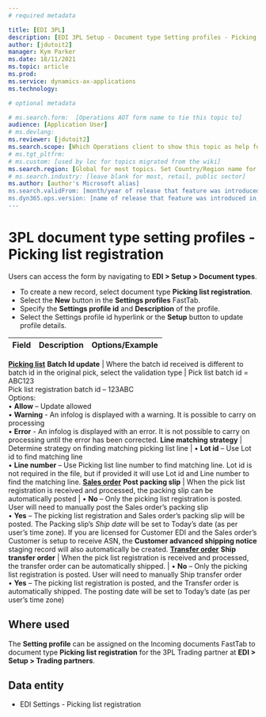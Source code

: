 ```yaml
---
# required metadata

title: [EDI 3PL]
description: [EDI 3PL Setup - Document type Setting profiles - Picking list registration]
author: [jdutoit2]
manager: Kym Parker
ms.date: 18/11/2021
ms.topic: article
ms.prod: 
ms.service: dynamics-ax-applications
ms.technology: 

# optional metadata

# ms.search.form:  [Operations AOT form name to tie this topic to]
audience: [Application User]
# ms.devlang: 
ms.reviewer: [jdutoit2]
ms.search.scope: [Which Operations client to show this topic as help for, to be set by content strategist, see list here: https://microsoft.sharepoint.com/teams/DynDoc/_layouts/15/WopiFrame.aspx?sourcedoc={23419e1c-eb64-42e9-aa9b-79875b428718}&action=edit&wd=target%28Core-Dynamics-AX-CP-requirements%2Eone%7C4CC185C0%2DEFAA%2D42CD%2D94B9%2D8F2A45E7F61A%2FVersions-list-for-docs-topics%7CC14BE630%2D5151%2D49D6%2D8305%2D554B5084593C%2F%29]
# ms.tgt_pltfrm: 
# ms.custom: [used by loc for topics migrated from the wiki]
ms.search.region: [Global for most topics. Set Country/Region name for localizations]
# ms.search.industry: [leave blank for most, retail, public sector]
ms.author: [author's Microsoft alias]
ms.search.validFrom: [month/year of release that feature was introduced in, in format yyyy-mm-dd]
ms.dyn365.ops.version: [name of release that feature was introduced in, see list here: https://microsoft.sharepoint.com/teams/DynDoc/_layouts/15/WopiFrame.aspx?sourcedoc={23419e1c-eb64-42e9-aa9b-79875b428718}&action=edit&wd=target%28Core-Dynamics-AX-CP-requirements%2Eone%7C4CC185C0%2DEFAA%2D42CD%2D94B9%2D8F2A45E7F61A%2FVersions-list-for-docs-topics%7CC14BE630%2D5151%2D49D6%2D8305%2D554B5084593C%2F%29]
---
```


# 3PL document type setting profiles - Picking list registration

Users can access the form by navigating to **EDI > Setup > Document types**.

- To create a new record, select document type **Picking list registration**.
- Select the **New** button in the **Settings profiles** FastTab.
- Specify the **Settings profile id** and **Description** of the profile.
- Select the Settings profile id hyperlink or the **Setup** button to update profile details.

**Field**           |	**Description**	                          | **Options/Example**
:-------            |:-------                                   |:----------
<ins>**Picking list**</ins>
**Batch Id update** | Where the batch id received is different to batch id in the original pick, select the validation type	| Pick list batch id = ABC123 <br> Pick list registration batch id – 123ABC <br> Options: <br> • **Allow** – Update allowed <br> • **Warning** - An infolog is displayed with a warning. It is possible to carry on processing <br> • **Error** - An infolog is displayed with an error. It is not possible to carry on processing until the error has been corrected.
**Line matching strategy**  | Determine strategy on finding matching picking list line	| • **Lot id** – Use Lot id to find matching line <br> • **Line number** – Use Picking list line number to find matching line. Lot id is not required in the file, but if provided it will use Lot id and Line number to find the matching line.
<ins>**Sales order**</ins>
**Post packing slip** |	When the pick list registration is received and processed, the packing slip can be automatically posted | • **No** – Only the picking list registration is posted. User will need to manually post the Sales order’s packing slip <br> • **Yes** – The picking list registration and Sales order’s packing slip will be posted. The Packing slip’s _Ship date_ will be set to Today’s date (as per user’s time zone). If you are licensed for Customer EDI and the Sales order’s Customer is setup to receive ASN, the **Customer advanced shipping notice** staging record will also automatically be created.
<ins>**Transfer order**</ins>
**Ship transfer order** |	When the pick list registration is received and processed, the transfer order can be automatically shipped.	| • **No** – Only the picking list registration is posted. User will need to manually Ship transfer order <br> • **Yes** – The picking list registration is posted, and the Transfer order is automatically shipped. The posting date will be set to Today’s date (as per user’s time zone)

## Where used
The **Setting profile** can be assigned on the Incoming documents FastTab to document type **Picking list registration** for the 3PL Trading partner at **EDI > Setup > Trading partners**.

## Data entity
- EDI Settings - Picking list registration
